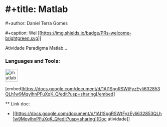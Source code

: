 
# #+title: Matlab
#+author: Daniel Terra Gomes

#+caption: Wel
[[https://img.shields.io/badge/PRs-welcome-brightgreen.svg]]

Atividade Paradigma Matlab...

<h3 align="left">Languages and Tools:</h3>
<p align="left"> <a href="https://www.mathworks.com/" target="_blank"> <img src="https://upload.wikimedia.org/wikipedia/commons/2/21/Matlab_Logo.png" alt="matlab" width="40" height="40"/> </a> </p>

<p align="center"><link src="https://docs.google.com/document/d/1AI1SpgRSWtFyzEyIi632853QLh1w9MqylhnPFuXqK_Q/edit?usp=sharing" alt="doc" /></p>

[embed]https://docs.google.com/document/d/1AI1SpgRSWtFyzEyIi632853QLh1w9MqylhnPFuXqK_Q/edit?usp=sharing[/embed]

** Link doc:
- [[https://docs.google.com/document/d/1AI1SpgRSWtFyzEyIi632853QLh1w9MqylhnPFuXqK_Q/edit?usp=sharing][Doc atividade]]
